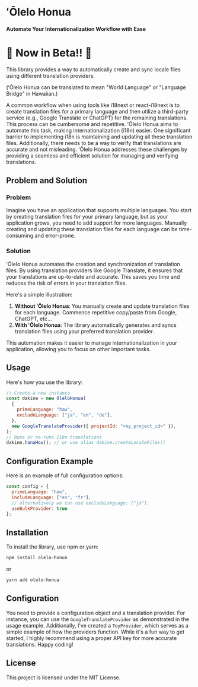# ʻŌlelo Honua
#### Automate Your Internationalization Workflow with Ease

# 🚀 Now in Beta!! 🎉

This library provides a way to automatically create and sync locale files using different translation providers.

(ʻŌlelo Honua can be translated to mean "World Language" or "Language Bridge" in Hawaiian.)

A common workflow when using tools like i18next or react-i18next is to create translation files for a primary language and then utilize a third-party service (e.g., Google Translate or ChatGPT) for the remaining translations. This process can be cumbersome and repetitive. ʻŌlelo Honua aims to automate this task, making internationalization (i18n) easier. One significant barrier to implementing i18n is maintaining and updating all these translation files. Additionally, there needs to be a way to verify that translations are accurate and not misleading. ʻŌlelo Honua addresses these challenges by providing a seamless and efficient solution for managing and verifying translations.

## Problem and Solution

### Problem

Imagine you have an application that supports multiple languages. You start by creating translation files for your primary language, but as your application grows, you need to add support for more languages. Manually creating and updating these translation files for each language can be time-consuming and error-prone.

### Solution

ʻŌlelo Honua automates the creation and synchronization of translation files. By using translation providers like Google Translate, it ensures that your translations are up-to-date and accurate. This saves you time and reduces the risk of errors in your translation files.

Here's a simple illustration:

1. **Without ʻŌlelo Honua**: You manually create and update translation files for each language.  Commence repetitive copy/paste from Google, ChatGPT, etc...
2. **With ʻŌlelo Honua**: The library automatically generates and syncs translation files using your preferred translation provider.

This automation makes it easier to manage internationalization in your application, allowing you to focus on other important tasks.

## Usage

Here's how you use the library:

```javascript
// Create a new instance
const dakine = new OleloHonua(
  {
    primeLanguage: "haw",
    excludeLanguage: ["ja", "en", "de"],
  },
  new GoogleTranslateProvider({ projectId: "<my_project_id>" }),
);
// Runs or re-runs i18n translations
dakine.hanaHou(); // or use alias dakine.createLocaleFiles()
```

## Configuration Example

Here is an example of full configuration options:

```javascript
const config = {
  primeLanguage: "haw",
  includeLanguage: ["es", "fr"],
  // alternatively we can use excludeLanguage: ["ja"],
  useBulkProvider: true
};
```

## Installation

To install the library, use npm or yarn:

```bash
npm install olelo-honua
```

or

```bash
yarn add olelo-honua
```

## Configuration

You need to provide a configuration object and a translation provider. For instance, you can use the `GoogleTranslateProvider` as demonstrated in the usage example. Additionally, I've created a `ToyProvider`, which serves as a simple example of how the providers function. While it's a fun way to get started, I highly recommend using a proper API key for more accurate translations. Happy coding!

## License

This project is licensed under the MIT License.
